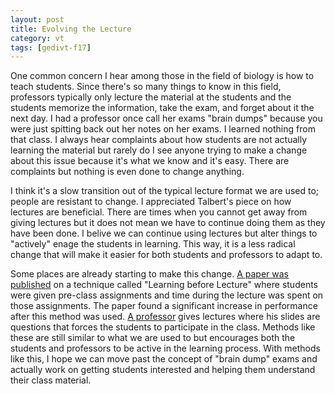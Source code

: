 ```yaml
---
layout: post
title: Evolving the Lecture
category: vt
tags: [gedivt-f17]
---
```


One common concern I hear among those in the field of biology is how to teach students. Since there's so many things to know in this field, professors typically only lecture the material at the students and the students memorize the information, take the exam, and forget about it the next day. I had a professor once call her exams "brain dumps" because you were just spitting back out her notes on her exams. I learned nothing from that class. I always hear complaints about how students are not actually learning the material but rarely do I see anyone trying to make a change about this issue because it's what we know and it's easy. There are complaints but nothing is even done to change anything. 

I think it's a slow transition out of the typical lecture format we are used to; people are resistant to change. I appreciated Talbert's piece on how lectures are beneficial. There are times when you cannot get away from giving lectures but it does not mean we have to continue doing them as they have been done. I belive we can continue using lectures but alter things to "actively" enage the students in learning. This way, it is a less radical change that will make it easier for both students and professors to adapt to.

Some places are already starting to make this change. [A paper was published](https://www.ncbi.nlm.nih.gov/pmc/articles/PMC2995765/) on a technique called "Learning before Lecture" where students were given pre-class assignments and time during the lecture was spent on those assignments. The paper found a significant increase in performance after this method was used. [A professor](http://www.sciencemag.org/news/2014/05/lectures-arent-just-boring-theyre-ineffective-too-study-finds) gives lectures where his slides are questions that forces the students to participate in the class. Methods like these are still similar to what we are used to but encourages both the students and professors to be active in the learning process. With methods like this, I hope we can move past the concept of "brain dump" exams and actually work on getting students interested and helping them understand their class material. 

